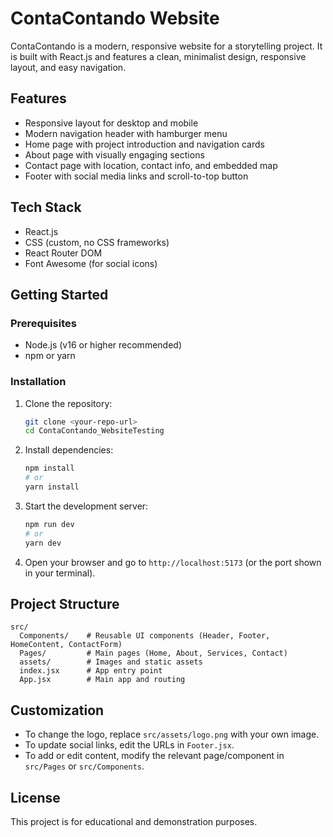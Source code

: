 # ContaContando Website

ContaContando is a modern, responsive website for a storytelling project. It is built with React.js and features a clean, minimalist design, responsive layout, and easy navigation.

## Features
- Responsive layout for desktop and mobile
- Modern navigation header with hamburger menu
- Home page with project introduction and navigation cards
- About page with visually engaging sections
- Contact page with location, contact info, and embedded map
- Footer with social media links and scroll-to-top button

## Tech Stack
- React.js
- CSS (custom, no CSS frameworks)
- React Router DOM
- Font Awesome (for social icons)

## Getting Started

### Prerequisites
- Node.js (v16 or higher recommended)
- npm or yarn

### Installation
1. Clone the repository:
   ```bash
   git clone <your-repo-url>
   cd ContaContando_WebsiteTesting
   ```
2. Install dependencies:
   ```bash
   npm install
   # or
   yarn install
   ```
3. Start the development server:
   ```bash
   npm run dev
   # or
   yarn dev
   ```
4. Open your browser and go to `http://localhost:5173` (or the port shown in your terminal).

## Project Structure
```
src/
  Components/    # Reusable UI components (Header, Footer, HomeContent, ContactForm)
  Pages/         # Main pages (Home, About, Services, Contact)
  assets/        # Images and static assets
  index.jsx      # App entry point
  App.jsx        # Main app and routing
```

## Customization
- To change the logo, replace `src/assets/logo.png` with your own image.
- To update social links, edit the URLs in `Footer.jsx`.
- To add or edit content, modify the relevant page/component in `src/Pages` or `src/Components`.

## License
This project is for educational and demonstration purposes.
